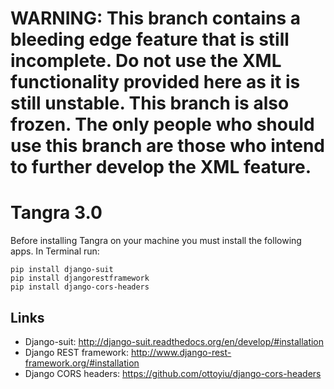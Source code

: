 WARNING: This branch contains a bleeding edge feature that is still incomplete. Do not use the XML functionality provided here as it is still unstable. This branch is also frozen. The only people who should use this branch are those who intend to further develop the XML feature.
========

Tangra 3.0
======

Before installing Tangra on your machine you must install the following apps. In Terminal run:

```
pip install django-suit
pip install djangorestframework
pip install django-cors-headers
```


Links
-----
- Django-suit: http://django-suit.readthedocs.org/en/develop/#installation
- Django REST framework: http://www.django-rest-framework.org/#installation
- Django CORS headers: https://github.com/ottoyiu/django-cors-headers
